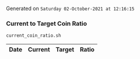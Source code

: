 Generated on `Saturday 02-October-2021 at 12:16:15`

### Current to Target Coin Ratio
`current_coin_ratio.sh`

Date|Current|Target|Ratio
---|---|---|---
